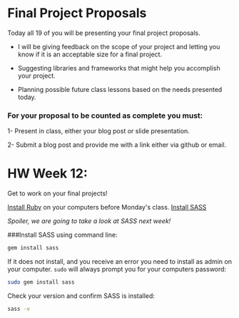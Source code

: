 # Final Project Proposals

Today all 19 of you will be presenting your final project proposals. 

* I will be giving feedback on the scope of your project and letting you know if it is an acceptable size for a final project.

* Suggesting libraries and frameworks that might help you accomplish your project.

* Planning possible future class lessons based on the needs presented today.

### For your proposal to be counted as complete you must:

1- Present in class, either your blog post or slide presentation.

2- Submit a blog post and provide me with a link either via github or email.

# HW Week 12:

Get to work on your final projects!

[Install Ruby](https://www.ruby-lang.org/en/documentation/installation/) on your computers before Monday's class. 
[Install SASS](http://sass-lang.com/install)

*Spoiler, we are going to take a look at SASS next week!*

###Install SASS using command line:

```bash
gem install sass
```
If  it does not install, and you receive an error you need to install as admin on your computer. `sudo` will always prompt you for your computers password:
```bash
sudo gem install sass
```
Check your version and confirm SASS is installed:
```bash
sass -v
```
